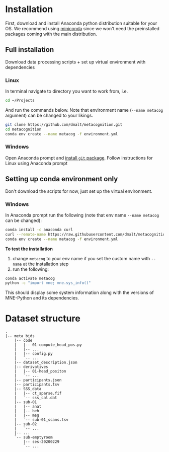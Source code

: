 Installation
============

First, download and install Anaconda python distribution suitable for your OS.
We recommend using [miniconda](https://docs.conda.io/en/latest/miniconda.html) since
we won't need the preinstalled packages coming with the main distribution.


Full installation
-----------------
Download data processing scripts + set up virtual environment with dependencies

### Linux
In terminal navigate to directory you want to work from, i.e.
```bash
cd ~/Projects
```
And run the commands below.
Note that environment name (`--name metacog` argument) can be changed to your likings.
```bash
git clone https://github.com/dmalt/metacognition.git
cd metacognition
conda env create --name metacog -f environment.yml
```


### Windows
Open Anaconda prompt and [install `git` package](https://anaconda.org/anaconda/git).
Follow instructions for Linux using Anaconda prompt

Setting up conda environment only
---------------------------------
Don't download the scripts for now, just set up the virtual environment.

### Windows
In Anaconda prompt run the following (note that env name `--name metacog` can be changed):
```bash
conda install -c anaconda curl
curl --remote-name https://raw.githubusercontent.com/dmalt/metacognition/master/environment.yml
conda env create --name metacog -f environment.yml
```

**To test the installation**
1. change `metacog` to your env name if you set the custom name with `--name` at the installation step
2. run the following:
```bash
conda activate metacog
python -c "import mne; mne.sys_info()"
```
This should display some system information along with the versions of MNE-Python and its dependencies.


Dataset structure
=================
```
.
|-- meta_bids
    |-- code
    |   |-- 01-compute_head_pos.py
    |   |-- ...
    |   |-- config.py
    |   `-- ...
    |-- dataset_description.json
    |-- derivatives
    |   |-- 01-head_positon
    |   `-- ...
    |-- participants.json
    |-- participants.tsv
    |-- SSS_data
    |   |-- ct_sparse.fif
    |   `-- sss_cal.dat
    |-- sub-01
    |   |-- anat
    |   |-- beh
    |   |-- meg
    |   `-- sub-01_scans.tsv
    |-- sub-02
    |   `-- ...
    |-- ...
    `-- sub-emptyroom
        |-- ses-20200229
        `-- ...
```
